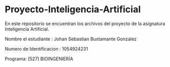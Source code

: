 # Proyecto-Inteligencia-Artificial
En este repositorio se encuentran los archivos del proyecto de la asignatura Inteligencia Artificial.


Nombre el estudiante : Johan Sebastian Bustamante Gonzalez

Numero de Identificacion : 1054924231

Programa: [527] BIOINGENIERÍA 
